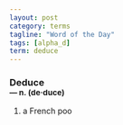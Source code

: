 ```yaml
---
layout: post
category: terms
tagline: "Word of the Day"
tags: [alpha_d]
term: deduce
---
```


<h3>Deduce<br/> <small>&mdash; n. (de<span>&middot;</span>duce)</small></h3>
<p><ol>
<li>a French poo</li>
</ol></p>
